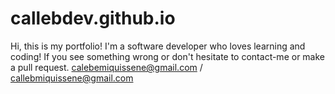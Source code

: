 # callebdev.github.io
Hi, this is my portfolio! I'm a software developer who loves learning and coding! If you see something wrong or don't hesitate to contact-me or make a pull request. calebemiquissene@gmail.com / callebmiquissene@gmail.com
